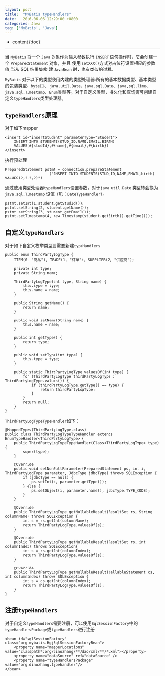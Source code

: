 ```yaml
---
layout: post
title:  "MyBatis typeHandlers"
date:   2016-06-06 12:29:00 +0800
categories: Java
tag: ['MyBatis', 'Java']
---
```

	
* content
{:toc}	

---

当 `MyBatis` 将一个 `Java` 对象作为输入参数执行 `INSERT` 语句操作时，它会创建一个 `PreparedStatement` 对象，并且 使用 `setXXX()`方式对占位符设置相应的参数值,当从 SQL 结果集构 建 `JavaBean` 时，也有类似的过程。

`MyBatis` 对于以下的类型使用内建的类型处理器:所有的基本数据类型、基本类型的包装类型、`byte[]`、 `java.util.Date`、`java.sql.Date`、`java,sql.Time`、`java.sql.Timestamp`、`Enum`类型等。对于自定义类型，持久化和查询则可创建自定义`typeHandlers`类型处理器。


## `typeHandlers`原理
对于如下mapper

```
<insert id="insertStudent" parameterType="Student">
    INSERT INTO STUDENTS(STUD_ID,NAME,EMAIL,BIRTH)
    VALUES(#{studId},#{name},#{email},#{birth})
</insert>
```
执行预处理

```
PreparedStatement pstmt = connection.prepareStatement
                    ("INSERT INTO STUDENTS(STUD_ID,NAME,EMAIL,birth) VALUES(?,?,?,?)")
```

通过使用类型处理器`typeHandlers`设置参数，对于`java.util.Date` 类型转会换为 `java.sql.Timestamp` 设值（见：`DateTypeHandler`）。

```
pstmt.setInt(1,student.getStudId());
pstmt.setString(2, student.getName());
pstmt.setString(3, student.getEmail());
pstmt.setTimestamp(4, new Timestamp(student.getBirth().getTime()));
```
## 自定义`typeHandlers`
对于如下自定义枚举类型则需要新建`typeHandlers`

```
public enum ThirdPartyLogType {
	ITEM(0, "商品"), TRADE(1, "订单"), SUPPLIER(2, "供应商");

	private int type;
	private String name;

	ThirdPartyLogType(int type, String name) {
		this.type = type;
		this.name = name;
	}

	public String getName() {
		return name;
	}

	public void setName(String name) {
		this.name = name;
	}

	public int getType() {
		return type;
	}

	public void setType(int type) {
		this.type = type;
	}

	public static ThirdPartyLogType valuesOf(int type) {
		for (ThirdPartyLogType thirdPartyLogType : ThirdPartyLogType.values()) {
			if (thirdPartyLogType.getType() == type) {
				return thirdPartyLogType;
			}
		}
		return null;
	}
}
```

`ThirdPartyLogTypeTypeHandler`如下：

```
@MappedTypes(ThirdPartyLogType.class)
public class ThirdPartyLogTypeTypeHandler extends EnumTypeHandler<ThirdPartyLogType> {
    public ThirdPartyLogTypeTypeHandler(Class<ThirdPartyLogType> type) {
        super(type);
    }

    @Override
    public void setNonNullParameter(PreparedStatement ps, int i, ThirdPartyLogType parameter, JdbcType jdbcType) throws SQLException {
        if (jdbcType == null) {
            ps.setInt(i, parameter.getType());
        } else {
            ps.setObject(i, parameter.name(), jdbcType.TYPE_CODE);
        }
    }

    @Override
    public ThirdPartyLogType getNullableResult(ResultSet rs, String columnName) throws SQLException {
        int s = rs.getInt(columnName);
        return ThirdPartyLogType.valuesOf(s);
    }

    @Override
    public ThirdPartyLogType getNullableResult(ResultSet rs, int columnIndex) throws SQLException{
        int s = rs.getInt(columnIndex);
        return ThirdPartyLogType.valuesOf(s);
    }

    @Override
    public ThirdPartyLogType getNullableResult(CallableStatement cs, int columnIndex) throws SQLException {
        int s = cs.getInt(columnIndex);
        return ThirdPartyLogType.valuesOf(s);
    }
}   
```
## 注册`typeHandlers`

对于自定义`typeHandlers`需要注册，可以使用`SqlSessionFactory`中的`typeHandlersPackage`或`typeHandlers`进行注册

    <bean id="sqlSessionFactory" class="org.mybatis.HgjSqlSessionFactoryBean">
        <property name="mapperLocations" value="classpath*:org/dinozhang/**/dao/xml/**/*.xml"></property>
        <property name="dataSource" ref="dataSource" />
        <property name="typeHandlersPackage" value="org.dinozhang.typehandler"/>
    </bean>
